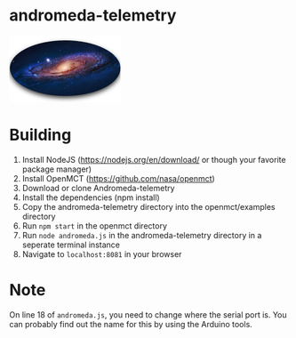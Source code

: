 # andromeda-telemetry

![](https://github.com/JohnBehnke/andromeda-telemetry/blob/master/logo.png "Andromeda")

# Building

1. Install NodeJS (https://nodejs.org/en/download/ or though your favorite package manager)
2. Install OpenMCT (https://github.com/nasa/openmct)
3. Download or clone Andromeda-telemetry
4. Install the dependencies (npm install)
5. Copy the andromeda-telemetry directory into the openmct/examples directory
6. Run `npm start` in the openmct directory
7. Run `node andromeda.js` in the andromeda-telemetry directory in a seperate terminal instance
8. Navigate to `localhost:8081` in your browser

# Note
On line 18 of `andromeda.js`, you need to change where the serial port is. You can probably find out the name for this by using the Arduino tools.

